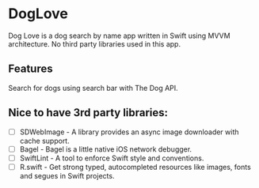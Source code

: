 # DogLove

Dog Love is a dog search by name app written in Swift using MVVM architecture. No third party libraries used in this app.

## Features
Search for dogs using search bar with The Dog API.


## Nice to have 3rd party libraries:
- [ ] SDWebImage - A library provides an async image downloader with cache support.
- [ ] Bagel - Bagel is a little native iOS network debugger.
- [ ] SwiftLint - A tool to enforce Swift style and conventions.
- [ ] R.swift - Get strong typed, autocompleted resources like images, fonts and segues in Swift projects.

